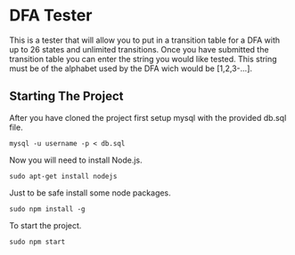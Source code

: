 # DFA Tester

This is a tester that will allow you to put in a transition table for a DFA with up to 26 states and
unlimited transitions. Once you have submitted the transition table you can enter the string you would
like tested. This string must be of the alphabet used by the DFA wich would be [1,2,3-...].

## Starting The Project

After you have cloned the project first setup mysql with the provided db.sql file.  

```
mysql -u username -p < db.sql

```

Now you will need to install Node.js.

```
sudo apt-get install nodejs

```

Just to be safe install some node packages.

```
sudo npm install -g

```
To start the project.

```
sudo npm start

```
